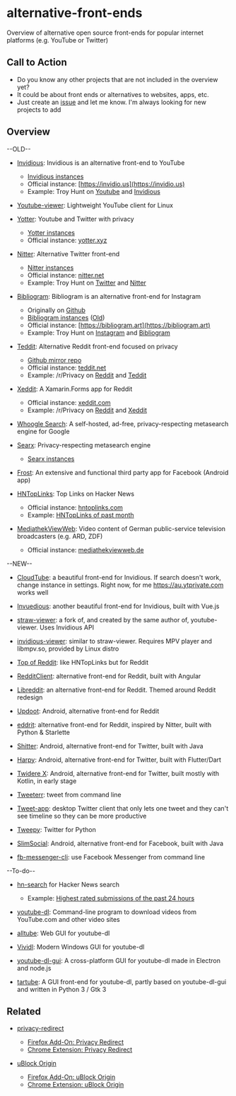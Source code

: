 # alternative-front-ends
Overview of alternative open source front-ends for popular internet platforms (e.g. YouTube or Twitter)

## Call to Action
- Do you know any other projects that are not included in the overview yet?
- It could be about front ends or alternatives to websites, apps, etc.
- Just create an [issue](https://github.com/mendel5/alternative-front-ends/issues) and let me know. I'm always looking for new projects to add

## Overview

--OLD--

- [Invidious](https://github.com/iv-org/invidious): Invidious is an alternative front-end to YouTube
  - [Invidious instances](https://github.com/iv-org/documentation/blob/master/Invidious-Instances.md)
  - Official instance: [https://invidio.us](https://invidio.us)
  - Example: Troy Hunt on [Youtube](https://www.youtube.com/user/troyhuntdotcom/videos) and [Invidious](https://invidio.us/channel/troyhuntdotcom)

- [Youtube-viewer](https://github.com/trizen/youtube-viewer): Lightweight YouTube client for Linux

- [Yotter](https://github.com/ytorg/Yotter): Youtube and Twitter with privacy
  - [Yotter instances](https://github.com/ytorg/Yotter#public-instances)
  - Official instance: [yotter.xyz](https://yotter.xyz)

- [Nitter](https://github.com/zedeus/nitter): Alternative Twitter front-end
  - [Nitter instances](https://github.com/zedeus/nitter/wiki/Instances)
  - Official instance: [nitter.net](https://nitter.net/)
  - Example: Troy Hunt on [Twitter](https://twitter.com/troyhunt) and [Nitter](https://nitter.net/troyhunt)

- [Bibliogram](https://sr.ht/~cadence/bibliogram/): Bibliogram is an alternative front-end for Instagram
  - Originally on [Github](https://github.com/cloudrac3r/bibliogram)
  - [Bibliogram instances](https://git.sr.ht/~cadence/bibliogram-docs/tree/master/docs/Instances.md) ([Old](https://github.com/cloudrac3r/bibliogram/wiki/Instances))
  - Official instance: [https://bibliogram.art](https://bibliogram.art)
  - Example: Troy Hunt on [Instagram](https://www.instagram.com/troyhunt/) and [Bibliogram](https://bibliogram.art/u/troyhunt)

- [Teddit](https://codeberg.org/teddit/teddit): Alternative Reddit front-end focused on privacy
  - [Github mirror repo](https://github.com/teddit-net/teddit)
  - Official instance: [teddit.net](https://teddit.net/)
  - Example: /r/Privacy on [Reddit](https://www.reddit.com/r/privacy/) and [Teddit](https://teddit.net/r/privacy)

- [Xeddit](https://github.com/ErlingMK/Xeddit): A Xamarin.Forms app for Reddit
  - Official instance: [xeddit.com](https://www.xeddit.com/)
  - Example: /r/Privacy on [Reddit](https://www.reddit.com/r/privacy/) and [Xeddit](https://www.xeddit.com/r/privacy/)

- [Whoogle Search](https://github.com/benbusby/whoogle-search): A self-hosted, ad-free, privacy-respecting metasearch engine for Google

- [Searx](https://github.com/searx/searx): Privacy-respecting metasearch engine
  - [Searx instances](https://searx.space/)

- [Frost](https://github.com/AllanWang/Frost-for-Facebook): An extensive and functional third party app for Facebook (Android app)

- [HNTopLinks](https://github.com/eguller/hntoplinks): Top Links on Hacker News
  - Official instance: [hntoplinks.com](http://www.hntoplinks.com/)
  - Example: [HNTopLinks of past month](http://www.hntoplinks.com/month)

- [MediathekViewWeb](https://github.com/mediathekview/mediathekviewweb): Video content of German public-service television broadcasters (e.g. ARD, ZDF)
  - Official instance: [mediathekviewweb.de](https://mediathekviewweb.de/)


--NEW--


- [CloudTube](https://git.sr.ht/~cadence/cloudtube): a beautiful front-end for Invidious. If search doesn't work, change instance in settings. Right now, for me https://au.ytprivate.com works well

- [Invuedious](https://github.com/bocchilorenzo/invuedious): another beautiful front-end for Invidious, built with Vue.js

- [straw-viewer](https://github.com/trizen/straw-viewer): a fork of, and created by the same author of, youtube-viewer. Uses Invidious API

- [invidious-viewer](https://github.com/git-bruh/invidious-viewer): similar to straw-viewer. Requires MPV player and libmpv.so, provided by Linux distro

- [Top of Reddit](https://github.com/mgerb/top-of-reddit): like HNTopLinks but for Reddit

- [RedditClient](https://github.com/grey-r/RedditSharp): alternative front-end for Reddit, built with Angular

- [Libreddit](https://libredd.it/): an alternative front-end for Reddit. Themed around Reddit redesign

- [Updoot](https://github.com/adityam49/Updoot): Android, alternative front-end for Reddit

- [eddrit](https://github.com/corenting/eddrit): alternative front-end for Reddit, inspired by Nitter, built with Python & Starlette

- [Shitter](https://github.com/nuclearfog/Shitter): Android, alternative front-end for Twitter, built with Java

- [Harpy](https://github.com/robertodoering/harpy): Android, alternative front-end for Twitter, built with Flutter/Dart

- [Twidere X](https://github.com/TwidereProject/TwidereX-Android): Android, alternative front-end for Twitter, built mostly with Kotlin, in early stage

- [Tweeterr](https://github.com/sherwyn11/Tweeterr): tweet from command line

- [Tweet-app](https://github.com/rhysd/tweet-app): desktop Twitter client that only lets one tweet and they can't see timeline so they can be more productive

- [Tweepy](https://github.com/tweepy/tweepy): Twitter for Python

- [SlimSocial](https://github.com/rignaneseleo/SlimSocial-for-Facebook): Android, alternative front-end for Facebook, built with Java

- [fb-messenger-cli](https://github.com/Alex-Rose/fb-messenger-cli): use Facebook Messenger from command line

--To-do--

- [hn-search](https://github.com/algolia/hn-search) for Hacker News search
  - Example: [Highest rated submissions of the past 24 hours](https://hn.algolia.com/?sort=byPopularity&page=0&dateRange=last24h&type=all)

- [youtube-dl](https://github.com/ytdl-org/youtube-dl): Command-line program to download videos from YouTube.com and other video sites

- [alltube](https://github.com/Rudloff/alltube): Web GUI for youtube-dl

- [Vividl](https://github.com/Bluegrams/Vividl): Modern Windows GUI for youtube-dl

- [youtube-dl-gui](https://github.com/jely2002/youtube-dl-gui): A cross-platform GUI for youtube-dl made in Electron and node.js

- [tartube](https://github.com/axcore/tartube): A GUI front-end for youtube-dl, partly based on youtube-dl-gui and written in Python 3 / Gtk 3

## Related

- [privacy-redirect](https://github.com/SimonBrazell/privacy-redirect)
  - [Firefox Add-On: Privacy Redirect](https://addons.mozilla.org/en-US/firefox/addon/privacy-redirect/)
  - [Chrome Extension: Privacy Redirect](https://chrome.google.com/webstore/detail/privacy-redirect/pmcmeagblkinmogikoikkdjiligflglb)

- [uBlock Origin](https://github.com/gorhill/uBlock)
  - [Firefox Add-On: uBlock Origin](https://addons.mozilla.org/en-US/firefox/addon/ublock-origin/)
  - [Chrome Extension: uBlock Origin](https://chrome.google.com/webstore/detail/ublock-origin/cjpalhdlnbpafiamejdnhcphjbkeiagm)
